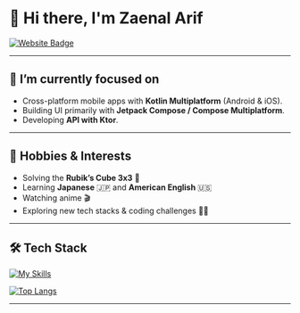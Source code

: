 # 👋 Hi there, I'm Zaenal Arif
[![Website Badge](https://img.shields.io/badge/website-4285F4?style=for-the-badge&logo=%235865F2)](https://hai-zen.netlify.app/)

---

## 🌱 I’m currently focused on
- Cross-platform mobile apps with **Kotlin Multiplatform** (Android & iOS).  
- Building UI primarily with **Jetpack Compose / Compose Multiplatform**.  
- Developing **API with Ktor**.  

---

## 🎯 Hobbies & Interests
- Solving the **Rubik’s Cube 3x3** 🧩  
- Learning **Japanese** 🇯🇵 and **American English** 🇺🇸  
- Watching anime 🎬  
- Exploring new tech stacks & coding challenges 👨‍💻  

---

## 🛠️ Tech Stack
[![My Skills](https://skillicons.dev/icons?i=figma,kotlin,swift,androidstudio,gradle,ktor,postman,git,firebase,gcp,github)](https://skillicons.dev)

[![Top Langs](https://github-readme-stats.vercel.app/api/top-langs/?username=zenmobiledev&hide_progress=true)](https://github.com/zenmobiledev/github-readme-stats)

---

